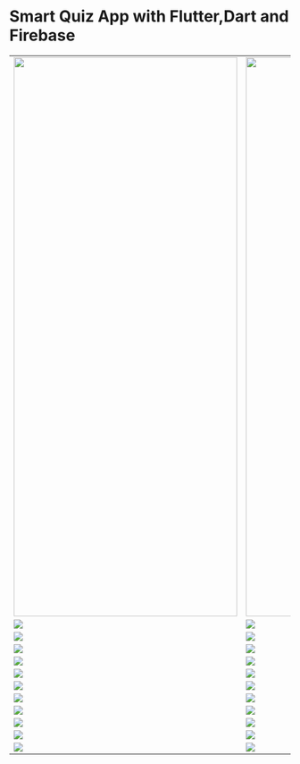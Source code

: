 # Smart Quiz App with Flutter,Dart and Firebase
<table>
  <tr>
    <td><img src='https://github.com/mrkzqsmv/Smart-Quiz-Game-with-Flutter-Dart-and-Firebase/blob/main/app_screens/1.jpeg' width=400 height=1000></td>
    <td><img src='https://github.com/mrkzqsmv/Smart-Quiz-Game-with-Flutter-Dart-and-Firebase/blob/main/app_screens/2.jpeg' width=400 height=1000></td>
  </tr>
    <tr>
    <td><img src='https://github.com/mrkzqsmv/Smart-Quiz-Game-with-Flutter-Dart-and-Firebase/blob/main/app_screens/3.jpeg'></td>
    <td><img src='https://github.com/mrkzqsmv/Smart-Quiz-Game-with-Flutter-Dart-and-Firebase/blob/main/app_screens/4.jpeg'></td>
  </tr>
    <tr>
    <td><img src='https://github.com/mrkzqsmv/Smart-Quiz-Game-with-Flutter-Dart-and-Firebase/blob/main/app_screens/5.jpeg'></td>
    <td><img src='https://github.com/mrkzqsmv/Smart-Quiz-Game-with-Flutter-Dart-and-Firebase/blob/main/app_screens/6.jpeg'></td>
  </tr>
    <tr>
    <td><img src='https://github.com/mrkzqsmv/Smart-Quiz-Game-with-Flutter-Dart-and-Firebase/blob/main/app_screens/7.jpeg'></td>
    <td><img src='https://github.com/mrkzqsmv/Smart-Quiz-Game-with-Flutter-Dart-and-Firebase/blob/main/app_screens/8.jpeg'></td>
  </tr>
    <tr>
    <td><img src='https://github.com/mrkzqsmv/Smart-Quiz-Game-with-Flutter-Dart-and-Firebase/blob/main/app_screens/9.jpeg'></td>
    <td><img src='https://github.com/mrkzqsmv/Smart-Quiz-Game-with-Flutter-Dart-and-Firebase/blob/main/app_screens/10.jpeg'></td>
  </tr>
    <tr>
    <td><img src='https://github.com/mrkzqsmv/Smart-Quiz-Game-with-Flutter-Dart-and-Firebase/blob/main/app_screens/11.jpeg'></td>
    <td><img src='https://github.com/mrkzqsmv/Smart-Quiz-Game-with-Flutter-Dart-and-Firebase/blob/main/app_screens/12.jpeg'></td>
  </tr>
    <tr>
    <td><img src='https://github.com/mrkzqsmv/Smart-Quiz-Game-with-Flutter-Dart-and-Firebase/blob/main/app_screens/13.jpeg'></td>
    <td><img src='https://github.com/mrkzqsmv/Smart-Quiz-Game-with-Flutter-Dart-and-Firebase/blob/main/app_screens/14.jpeg'></td>
  </tr>
    <tr>
    <td><img src='https://github.com/mrkzqsmv/Smart-Quiz-Game-with-Flutter-Dart-and-Firebase/blob/main/app_screens/15.jpeg'></td>
    <td><img src='https://github.com/mrkzqsmv/Smart-Quiz-Game-with-Flutter-Dart-and-Firebase/blob/main/app_screens/16.jpeg'></td>
  </tr>
    <tr>
    <td><img src='https://github.com/mrkzqsmv/Smart-Quiz-Game-with-Flutter-Dart-and-Firebase/blob/main/app_screens/17.jpeg'></td>
    <td><img src='https://github.com/mrkzqsmv/Smart-Quiz-Game-with-Flutter-Dart-and-Firebase/blob/main/app_screens/18.jpeg'></td>
  </tr>
    <tr>
    <td><img src='https://github.com/mrkzqsmv/Smart-Quiz-Game-with-Flutter-Dart-and-Firebase/blob/main/app_screens/19.jpeg'></td>
    <td><img src='https://github.com/mrkzqsmv/Smart-Quiz-Game-with-Flutter-Dart-and-Firebase/blob/main/app_screens/20.jpeg'></td>
  </tr>
    <tr>
    <td><img src='https://github.com/mrkzqsmv/Smart-Quiz-Game-with-Flutter-Dart-and-Firebase/blob/main/app_screens/21.jpeg'></td>
    <td><img src='https://github.com/mrkzqsmv/Smart-Quiz-Game-with-Flutter-Dart-and-Firebase/blob/main/app_screens/22.jpeg'></td>
  </tr>
    <tr>
    <td><img src='https://github.com/mrkzqsmv/Smart-Quiz-Game-with-Flutter-Dart-and-Firebase/blob/main/app_screens/23.jpeg'></td>
    <td><img src='https://github.com/mrkzqsmv/Smart-Quiz-Game-with-Flutter-Dart-and-Firebase/blob/main/app_screens/24.jpeg'></td>
  </tr>
</table>

